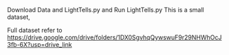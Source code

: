 Download Data and LightTells.py and Run LightTells.py
This is a small dataset, 



Full dataset refer to https://drive.google.com/drive/folders/1DX0SgvhqQywswuF9r29NHWhOcJ3fb-6X?usp=drive_link
